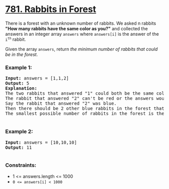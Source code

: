 # [781. Rabbits in Forest](https://leetcode.com/problems/rabbits-in-forest)

There is a forest with an unknown number of rabbits. We asked n rabbits <strong>"How many rabbits have the same color as you?"</strong> and 
collected the answers in an integer array <code>answers</code> where <code>answers[i]</code> is the answer of the <code>i<sup>th</sup></code> rabbit.

Given the array <code>answers</code>, return <em>the minimum number of rabbits that could be in the forest</em>.

### **Example 1:**
<pre>
<strong>Input:</strong> answers = [1,1,2]
<strong>Output:</strong> 5
<strong>Explanation:</strong>
The two rabbits that answered "1" could both be the same color, say red.
The rabbit that answered "2" can't be red or the answers would be inconsistent.
Say the rabbit that answered "2" was blue.
Then there should be 2 other blue rabbits in the forest that didn't answer into the array.
The smallest possible number of rabbits in the forest is therefore 5: 3 that answered plus 2 that didn't.
  </pre>
### **Example 2:**
<pre>
<strong>Input:</strong> answers = [10,10,10]
<strong>Output:</strong> 11
 </pre>

### **Constraints:**

- </code>1 <= answers.length <= 1000</code>
- <code>0 <= answers[i] < 1000</code>
